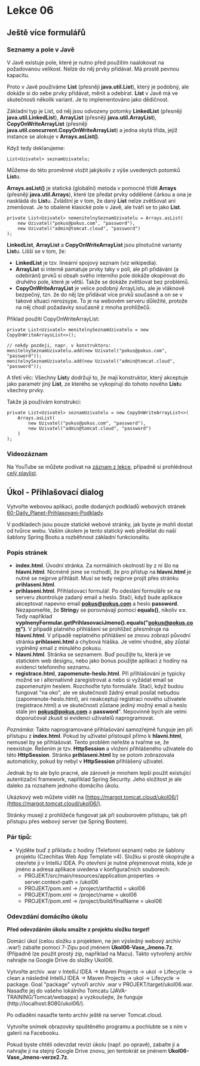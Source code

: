 Lekce 06
========

Ještě více formulářů
--------------------

### Seznamy a pole v Javě

V Javě existuje pole, které je nutno před použitím naalokovat na požadovanou velikost. Nelze do něj prvky přidávat. Má
prostě pevnou kapacitu.

Proto v Javě používáme **List** (přesněji **java.util.List**), který je podobný, ale dokáže si do sebe prvky přidávat,
měnit a odebírat. **List** v Javě má ve skutečnosti několik variant. Je to implementováno jako dědičnost.

Základní typ je List, od něj jsou odvozeny potomky **LinkedList** (přesněji **java.util.LinkedList**), **ArrayList**
(přesněji **java.util.ArrayList**), **CopyOnWriteArrayList** (přesněji **java.util.concurrent.CopyOnWriteArrayList**) a
jedna skytá třída, jejíž instance se alokuje v **Arrays.asList()**.

Když tedy deklarujeme:

    List<Uzivatel> seznamUzivatelu;

Můžeme do této proměnné vložit jakýkoliv z výše uvedených potomků **List**u.

**Arrays.asList()** je statická (globální) metoda v pomocné třídě **Arrays** (přesněji **java.util.Arrays**), které lze
předat prvky oddělené čárkou a ona je naskládá do **List**u. Zvláštní je v tom, že daný **List** nelze zvětšovat ani
zmenšovat. Je to obalené klasické pole v Javě, ale tváří se to jako **List**.

    private List<Uzivatel> nemenitelnySeznamUzivatelu = Arrays.asList(
        new Uzivatel("pokus@pokus.com", "password"),
        new Uzivatel("admin@tomcat.cloud", "password")
    );

**LinkedList**, **ArrayList** a **CopyOnWriteArrayList** jsou plnotučné varianty **List**u. Lišší se v tom, že:

* **LinkedList** je tzv. lineární spojový seznam (viz wikipedia).
* **ArrayList** si interně pamatuje prvky taky v poli, ale při přidávání (a odebírání) prvků si obsah svého interního
  pole dokáže okopírovat do druhého pole, které je větší. Takže se dokáže zvětšovat bez problémů.
* **CopyOnWriteArrayList** je velice podobný ArrayListu, ale je vláknově bezpečný, tzn. že do něj lze přidávat více
  prvků současně a on se v takové situaci nerozsype. To je na webovém serveru důležité, protože na něj chodí požadavky
  současně z mnoha prohlížečů.

Příklad použití CopyOnWriteArrayList:

    private List<Uzivatel> menitelnySeznamUzivatelu = new CopyOnWriteArraysList<>();

    // nekdy pozdeji, napr. v konstruktoru:
    menitelnySeznamUzivatelu.add(new Uzivatel("pokus@pokus.com", "password"));
    menitelnySeznamUzivatelu.add(new Uzivatel("admin@tomcat.cloud", "password"));

A třetí věc: Všechny **List**y dodržují to, že mají konstruktor, který akceptuje jako parametr jiný **List**, ze kterého
se vykopírují do tohoto nového **List**u všechny prvky.

Takže já používám konstrukci:

    private List<Uzivatel> seznamUzivatelu = new CopyOnWriteArrayList<>(
        Arrays.asList(
            new Uzivatel("pokus@pokus.com", "password"),
            new Uzivatel("admin@tomcat.cloud", "password")
        )
    );

### Videozáznam

Na YouTube se můžete podívat na [záznam z lekce](https://www.youtube.com/watch?v=ekrr4AZMhMM),
případně si prohlédnout [celý playlist](https://www.youtube.com/playlist?list=PLTCx5oiCrIJ6mcuJ1VaY8s0mzFsaMUzp-).

Úkol - Přihlašovací dialog
--------------------------

Vytvořte webovou aplikaci, podle dodaných podkladů webových stránek
[60-Daily_Planet-Prihlasovani-Podklady](60-Daily_Planet-Prihlasovani-Podklady/).

V podkladech jsou pouze statické webové stránky, jak byste je mohli dostat od tvůrce webu. Vaším úkolem je tento
statický web předělat do naší šablony Spring Bootu a rozběhnout základní funkcionalitu.

### Popis stránek

* **index.html**. Úvodní stránka. Za normálních okolností by z ní šlo na **hlavni.html**. Nicméně jsme se rozhodli, že
  pro přístup na **hlavni.html** je nutné se nejprve přihlásit. Musí se tedy nejprve projít přes stránku
  **prihlaseni.html**.
* **prihlaseni.html**. Přihlašovací formulář. Po odeslání formuláře se na serveru zkontroluje zadaný email a
  heslo. Stačí, když bude aplikace akceptovat napevno email **pokus@pokus.com** a heslo **password**. Nezapomeňte, že
  **String**y se porovnávají pomocí **equals()**, nikoliv **==**. Tedy například
  **vyplnenyFormular.getPrihlasovaciJmeno().equals("pokus@pokus.com")**. V případě platného přihlášení se prohlížeč
  přesměruje na **hlavni.html**.  V případě neplatného přihlášení se znovu zobrazí původní stránka **prihlaseni.html** a
  chybová hláška. Je velmi vhodné, aby zůstal vyplněný email z minulého pokusu.
* **hlavni.html**. Stránka se seznamem. Buď použijte tu, která je ve statickém web designu, nebo jako bonus použijte
  aplikaci z hodiny na evidenci telefonního seznamu.
* **registrace.html**, **zapomenute-heslo.html**. Při přihlašování je typicky možné se i alternativně zaregistrovat a
  nebo si vyžádat email se zapomenutým heslem. Rozchoďte tyto formuláře. Stačí, když budou fungovat "na oko", ale ve
  skutečnosti žádný email posílat nebudou (zapomenute-heslo.html), ani neakceptují registraci nového uživatele
  (registrace.html) a ve skutečnosti zůstane jediný možný email a heslo stále jen **pokus@pokus.com** a
  **password**". Nepovinně bych ale velmi doporučoval zkusit si evidenci uživatelů naprogramovat.

*Poznámka:* Takto naprogramované přihlašování samozřejmě funguje jen při přístupu z **index.html**. Pokud by uživatel
přistoupil přímo k **hlavni.html**, nemusel by se přihlašovat. Tento problém neřešte a tvařme se, že neexistuje. Řešením
je tzv. **HttpSession** a vložení přihlášeného uživatele do této **HttpSession**. Stránka **prihlaseni.html** by se
potom zobrazovala automaticky, pokud by nebyl v **HttpSession** přihlášený uživatel.

Jednak by to ale bylo pracné, ale zároveň je mnohem lepší použít existující autentizační framework, například Spring
Security. Jeho složitost je ale daleko za rozsahem jednoho domácího úkolu.

Ukázkový web můžete vidět na [https://margot.tomcat.cloud/ukol06/](https://margot.tomcat.cloud/ukol06/).

Stránky musejí z prohlížeče fungovat jak při souborovém přístupu, tak při přístupu přes webový server (se Spring
Bootem).

### Pár tipů:

* Vyjděte buď z příkladu z hodiny (Telefonní seznam) nebo ze šablony projektu (Czechitas Web App Template v4). Složku si
  prostě okopírujte a otevřete ji v IntelliJ IDEA. Po otevření je nutné přejmenovat místa, kde je jméno a adresa
  aplikace uvedena v konfiguračních souborech:
    * PROJEKT/src/main/resources/application.properties -> server.context-path = /ukol06
    * PROJEKT/pom.xml -> /project/artifactId = ukol06
    * PROJEKT/pom.xml -> /project/name = ukol06
    * PROJEKT/pom.xml -> /project/build/finalName = ukol06

### Odevzdání domácího úkolu

**Před odevzdáním úkolu smažte z projektu složku *target*!**

Domácí úkol (celou složku s projektem, ne jen výsledný webový archív .war!) zabalte pomocí 7-Zipu pod jménem
**Ukol06-Vase_Jmeno.7z**. (Případně lze použít prostý zip, například na Macu). Takto vytvořený archív nahrajte na Google
Drive do složky Ukol06.

Vytvořte archív .war v IntelliJ IDEA -> Maven Projects -> ukol -> Lifecycle -> clean a následně IntelliJ IDEA -> Maven
Projects -> ukol -> Lifecycle -> package. Goal "package" vytvoří archív .war v PROJEKT/target/ukol06.war. Nasaďte jej do
vašeho lokálního Tomcatu (JAVA-TRAINING/Tomcat/webapps) a vyzkoušejte, že funguje (http://localhost:8080/ukol06/).

Po odladění nasaďte tento archív ještě na server Tomcat.cloud.

Vytvořte snímek obrazovky spuštěného programu a pochlubte se s ním v galerii na Facebooku.

Pokud byste chtěli odevzdat revizi úkolu (např. po opravě), zabalte ji a nahrajte ji na stejný Google Drive znovu, jen
tentokrát se jménem **Ukol06-Vase_Jmeno-verze2.7z**.
